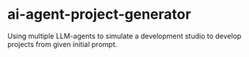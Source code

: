 # ai-agent-project-generator
Using multiple LLM-agents to simulate a development studio to develop projects from given initial prompt.